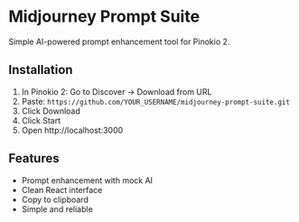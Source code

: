# Midjourney Prompt Suite

Simple AI-powered prompt enhancement tool for Pinokio 2.

## Installation

1. In Pinokio 2: Go to Discover → Download from URL
2. Paste: `https://github.com/YOUR_USERNAME/midjourney-prompt-suite.git`
3. Click Download
4. Click Start
5. Open http://localhost:3000

## Features

- Prompt enhancement with mock AI
- Clean React interface
- Copy to clipboard
- Simple and reliable
